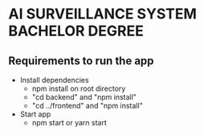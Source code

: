 # AI SURVEILLANCE SYSTEM BACHELOR DEGREE

## Requirements to run the app
* Install dependencies
	* npm install on root directory
	* "cd backend" and "npm install"
	* "cd ../frontend" and "npm install"
* Start app
	* npm start or yarn start
